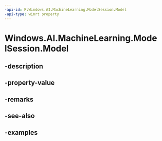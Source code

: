 ```yaml
---
-api-id: P:Windows.AI.MachineLearning.ModelSession.Model
-api-type: winrt property
---
```


<!-- Property syntax.
public MachineLearningModel Model { get; }
-->

# Windows.AI.MachineLearning.ModelSession.Model

## -description

## -property-value

## -remarks

## -see-also

## -examples

